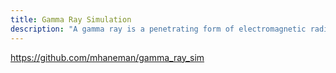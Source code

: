 ```yaml
---
title: Gamma Ray Simulation
description: "A gamma ray is a penetrating form of electromagnetic radiation arising from the radioactive decay of atomic nuclei. It consists of the shortest wavelength electromagnetic waves, typically shorter than those of X-rays."
---
```


https://github.com/mhaneman/gamma_ray_sim